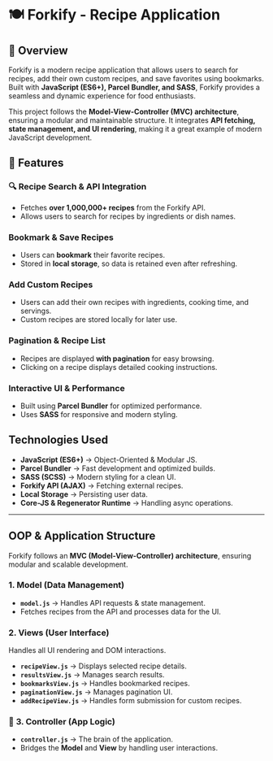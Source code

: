 # 🍽️ Forkify - Recipe Application

## 📌 Overview

Forkify is a modern recipe application that allows users to search for recipes, add their own custom recipes, and save favorites using bookmarks. Built with **JavaScript (ES6+), Parcel Bundler, and SASS**, Forkify provides a seamless and dynamic experience for food enthusiasts.

This project follows the **Model-View-Controller (MVC) architecture**, ensuring a modular and maintainable structure. It integrates **API fetching, state management, and UI rendering**, making it a great example of modern JavaScript development.


## 🚀 Features

### 🔍 Recipe Search & API Integration
- Fetches **over 1,000,000+ recipes** from the Forkify API.
- Allows users to search for recipes by ingredients or dish names.

### Bookmark & Save Recipes
- Users can **bookmark** their favorite recipes.
- Stored in **local storage**, so data is retained even after refreshing.

###  Add Custom Recipes
- Users can add their own recipes with ingredients, cooking time, and servings.
- Custom recipes are stored locally for later use.

### Pagination & Recipe List
- Recipes are displayed **with pagination** for easy browsing.
- Clicking on a recipe displays detailed cooking instructions.

### Interactive UI & Performance
- Built using **Parcel Bundler** for optimized performance.
- Uses **SASS** for responsive and modern styling.


## Technologies Used

- **JavaScript (ES6+)** → Object-Oriented & Modular JS.
- **Parcel Bundler** → Fast development and optimized builds.
- **SASS (SCSS)** → Modern styling for a clean UI.
- **Forkify API (AJAX)** → Fetching external recipes.
- **Local Storage** → Persisting user data.
- **Core-JS & Regenerator Runtime** → Handling async operations.

---

## OOP & Application Structure

Forkify follows an **MVC (Model-View-Controller) architecture**, ensuring modular and scalable development.

### **1. Model (Data Management)**
- **`model.js`** → Handles API requests & state management.
- Fetches recipes from the API and processes data for the UI.

### **2. Views (User Interface)**
Handles all UI rendering and DOM interactions.

- **`recipeView.js`** → Displays selected recipe details.
- **`resultsView.js`** → Manages search results.
- **`bookmarksView.js`** → Handles bookmarked recipes.
- **`paginationView.js`** → Manages pagination UI.
- **`addRecipeView.js`** → Handles form submission for custom recipes.

### 📌 **3. Controller (App Logic)**
- **`controller.js`** → The brain of the application.
- Bridges the **Model** and **View** by handling user interactions.


